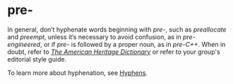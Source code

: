 ﻿# pre-

In general, don’t hyphenate words beginning with *pre-*, such as *preallocate* and *preempt*, unless it’s necessary to avoid confusion, as in *pre-engineered*, or if *pre-* is followed by a proper noun, as in *pre-C++*. When in doubt, refer to [*The American Heritage Dictionary*](https://ahdictionary.com/) or refer to your group's editorial style guide.

To learn more about hyphenation, see [Hyphens](/style-guide/punctuation/dashes-hyphens/hyphens).
